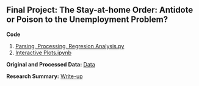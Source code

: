 ## Final Project: The Stay-at-home Order: Antidote or Poison to the Unemployment Problem? 

**Code**    
1. [Parsing, Processing, Regresion Analysis.py](https://github.com/datasci-harris/final-project-final-project-ruyang-ziyue/blob/master/src/Project%20-%20Parsing%2C%20Processing%2C%20Regresion%20Analysis.py)
2. [Interactive Plots.ipynb](https://github.com/datasci-harris/final-project-final-project-ruyang-ziyue/blob/master/src/Project%20-%20Interactive%20Plots.ipynb)

**Original and Processed Data:**
[Data](https://github.com/datasci-harris/final-project-final-project-ruyang-ziyue/blob/master/src/Project%20-%20Write-up.pdf)

**Research Summary:** [Write-up](https://github.com/ruyangs/code-example/blob/main/src/Project%20-%20Write-up.pdf)

